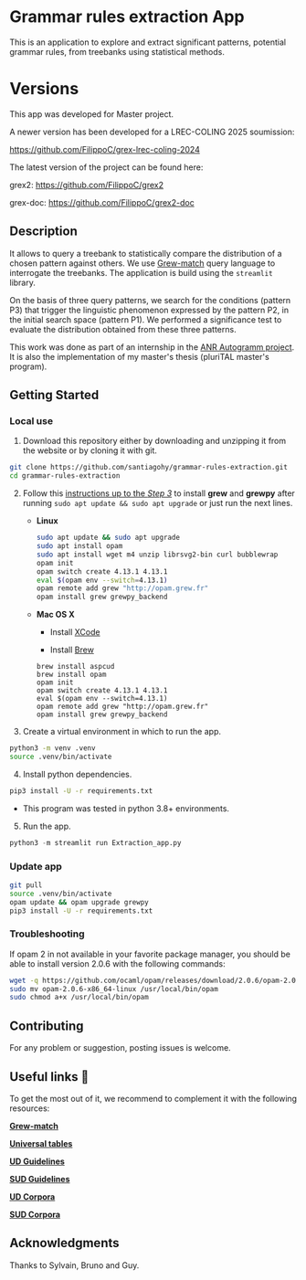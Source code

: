 # Grammar rules extraction App

This is an application to explore and extract significant patterns, potential grammar rules, from treebanks using statistical methods.

# Versions

This app was developed for Master project.

A newer version has been developed for a LREC-COLING 2025 soumission:

https://github.com/FilippoC/grex-lrec-coling-2024

The latest version of the project can be found here:

grex2: https://github.com/FilippoC/grex2

grex-doc: https://github.com/FilippoC/grex2-doc

## Description

It allows to query a treebank to statistically compare the distribution of a chosen pattern against others. 
We use [Grew-match](http://match.grew.fr/) query language to interrogate the treebanks. 
The application is build using the `streamlit` library. 

On the basis of three query patterns, we search for the conditions (pattern P3) that trigger the linguistic phenomenon expressed by the pattern P2, in the initial search space (pattern P1). We performed a significance test to evaluate the distribution obtained from these three patterns. 

This work was done as part of an internship in the [ANR Autogramm project](https://autogramm.github.io/). It is also the implementation 
of my master's thesis (pluriTAL master's program).

## Getting Started

### Local use

1. Download this repository either by downloading and unzipping it from the website or by cloning it with git.

```bash
git clone https://github.com/santiagohy/grammar-rules-extraction.git
cd grammar-rules-extraction
```

2. Follow this [instructions up to the _Step 3_](https://grew.fr/usage/install/) to install **grew** and **grewpy** after running `sudo apt update && sudo apt upgrade` or just run the next lines.

    - **Linux**

      ```bash
      sudo apt update && sudo apt upgrade
      sudo apt install opam
      sudo apt install wget m4 unzip librsvg2-bin curl bubblewrap
      opam init
      opam switch create 4.13.1 4.13.1
      eval $(opam env --switch=4.13.1)
      opam remote add grew "http://opam.grew.fr"
      opam install grew grewpy_backend
      ```

    - **Mac OS X**

      - Install [XCode](https://developer.apple.com/xcode/)

      - Install [Brew](https://brew.sh/)

      ```
      brew install aspcud
      brew install opam
      opam init
      opam switch create 4.13.1 4.13.1
      eval $(opam env --switch=4.13.1)
      opam remote add grew "http://opam.grew.fr"
      opam install grew grewpy_backend
      ```

3. Create a virtual environment in which to run the app.

```bash
python3 -m venv .venv
source .venv/bin/activate
```

4. Install python dependencies.

```bash
pip3 install -U -r requirements.txt
```
  - This program was tested in python 3.8+ environments.


5. Run the app.

```python
python3 -m streamlit run Extraction_app.py
```

### Update app

```bash
git pull
source .venv/bin/activate
opam update && opam upgrade grewpy
pip3 install -U -r requirements.txt
```
### Troubleshooting 

If opam 2 in not available in your favorite package manager, you should be able to install version 2.0.6 with the following commands:

```bash
wget -q https://github.com/ocaml/opam/releases/download/2.0.6/opam-2.0.6-x86_64-linux
sudo mv opam-2.0.6-x86_64-linux /usr/local/bin/opam
sudo chmod a+x /usr/local/bin/opam
```

## Contributing
For any problem or suggestion, posting issues is welcome.

## Useful links 🔗

To get the most out of it, we recommend to complement it with the following resources:

[**Grew-match**](http://match.grew.fr/)  

[**Universal tables**](http://tables.grew.fr/)

[**UD Guidelines**](https://universaldependencies.org/guidelines.html)

[**SUD Guidelines**](https://surfacesyntacticud.github.io/guidelines/u/)

[**UD Corpora**](https://universaldependencies.org/#download)

[**SUD Corpora**](https://surfacesyntacticud.github.io/data/)


## Acknowledgments

Thanks to Sylvain, Bruno and Guy.
